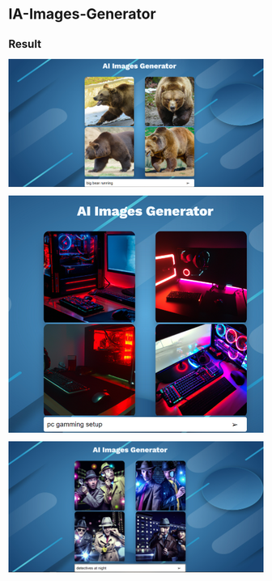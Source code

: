 ﻿# IA-Images-Generator
## Result
 ![](https://github.com/haitaoo1/IA-Images-Generator/blob/main/src/results2.png)
 
 ![](https://github.com/haitaoo1/IA-Images-Generator/blob/main/src/results3.png)
 
 ![](https://github.com/haitaoo1/IA-Images-Generator/blob/main/src/results.png)

